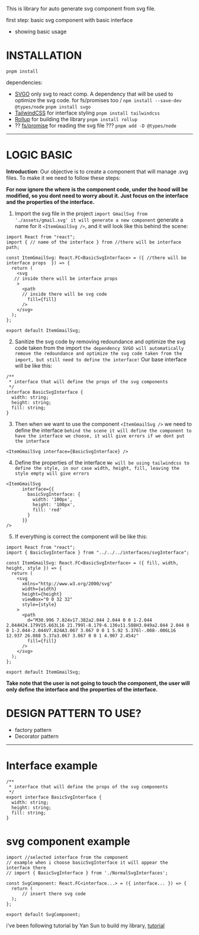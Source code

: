 This is library for auto generate svg component from svg file.

first step: basic svg component with basic interface

- showing basic usage

# INSTALLATION

``pnpm install``

dependencies:

- [SVGO](https://github.com/svg/svgo) only svg to react comp. A dependency that will be used to optimize the svg code.
  for fs/promises too /
  ``npm install --save-dev @types/node``
  ``pnpm install svgo``
- [TailwindCSS](https://tailwindcss.com/) for interface styling
  ``pnpm install tailwindcss``
- [Rollup](https://rollupjs.org/guide/en/) for building the library
  ``pnpm install rollup``
- ?? [fs/promise](https://nodejs.org/api/fs.html) for reading the svg file ???
  `pnpm add -D @types/node`

---

# LOGIC BASIC

**Introduction**: Our objective is to create a component that will manage .svg files.
To make it we need to follow these steps:

**For now ignore the where is the component code, under the hood will be modified, so you dont need to worry about it. Just focus on the interface and the properties of the interface.**

1. Import the svg file in the project `import GmailSvg from './assets/gmail.svg' it will generate a new component` generate a name for it `<ItemGmailSvg />`, and it will look like this behind the scene:

```tsx
import React from "react";
import { // name of the interface } from //there will be interface path;

const ItemGmailSvg: React.FC<BasicSvgInterface> = ({ //there will be interface props  }) => {
  return (
    <svg
   // inside there will be interface props
    >
      <path
      // inside there will be svg code
        fill={fill}
      />
    </svg>
  );
};

export default ItemGmailSvg;
```

2. Sanitize the svg code by removing redoundance and optimize the svg code taken from the import `the dependency SVGO will automatically remove the redoundance and optimize the svg code taken from the import, but still need to define the interface!`
   Our base interface will be like this:

```tsx
/**
 * interface that will define the props of the svg components
 */
interface BasicSvgInterface {
  width: string;
  height: string;
  fill: string;
}
```

3. Then when we want to use the component `<ItemGmailSvg />` we need to define the interface `behind the scene it will define the component to have the interface we choose, it will give errors if we dont put the interface`

```tsx
<ItemGmailSvg interface={BasicSvgInterface} />
```

4. Define the properties of the interface `We will be using tailwindcss to define the style, in our case width, height, fill, leaving the style empty will give errors`

```tsx
<ItemGmailSvg 
      interface={{
        basicSvgInterface: {
          width: '100px', 
          height: '100px', 
          fill: 'red' 
        }
      }} 
/>
```

5. If everything is correct the component will be like this:

```tsx
import React from "react";
import { BasicSvgInterface } from "../../../interfaces/svgInterface";

const ItemGmailSvg: React.FC<BasicSvgInterface> = ({ fill, width, height, style }) => {
  return (
    <svg
      xmlns="http://www.w3.org/2000/svg"
      width={width}
      height={height}
      viewBox="0 0 32 32"
      style={style}
    >
      <path
        d="M30.996 7.824v17.382a2.044 2.044 0 0 1-2.044 2.044H24.179V15.663L16 21.799l-8.179-6.136v11.588H3.049a2.044 2.044 0 0 1-2.044-2.044V7.824A3.067 3.067 0 0 1 5.92 5.376l-.008-.006L16 12.937 26.088 5.37a3.067 3.067 0 0 1 4.907 2.454z"
        fill={fill}
      />
    </svg>
  );
};

export default ItemGmailSvg;
```

**Take note that the user is not going to touch the component, the user will only define the interface and the properties of the interface.**

# DESIGN PATTERN TO USE?

- factory pattern
- Decorator pattern

---

# Interface example

```tsx
/**
 * interface that will define the props of the svg components
 */
export interface BasicSvgInterface {
  width: string;
  height: string;
  fill: string;
}
```

# svg component example

```tsx
import //selected interface from the component
// example when i choose basicSvgInterface it will appear the interface there
// import { BasicSvgInterface } from './NormalSvgInterfaces';

const SvgComponent: React.FC<interface...> = ({ interface... }) => {
  return (
      // insert there svg code
  );
};

export default SvgComponent;
```

i've been following tutorial by Yan Sun to build my library, [tutorial](https://blog.logrocket.com/how-to-build-component-library-react-typescript/#setting-up-development-environment)
